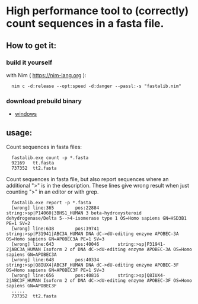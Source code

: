 # High performance tool to (correctly) count sequences in a fasta file.

## How to get it:

  ### build it yourself
  with Nim ( https://nim-lang.org ):

  ```
    nim c -d:release --opt:speed -d:danger --passl:-s "fastalib.nim"
  ```

  ### download prebuild binary

  - [windows](https://github.com/enthus1ast/countFasta/blob/master/fastalib.exe)

## usage:

  Count sequences in fasta files:

  ```
    fastalib.exe count -p *.fasta
    92169   tt.fasta
    737352  tt2.fasta
  ```

  Count sequences in fasta file, but also report sequences where an additional ">" is in the description.
  These lines give wrong result when just counting ">" in an editor or with grep.

  ```
    fastalib.exe report -p *.fasta
    [wrong] line:365        pos:22884       string:>sp|P14060|3BHS1_HUMAN 3 beta-hydroxysteroid dehydrogenase/Delta 5-->4-isomerase type 1 OS=Homo sapiens GN=HSD3B1 PE=1 SV=2
    [wrong] line:638        pos:39741       string:>sp|P31941|ABC3A_HUMAN DNA dC->dU-editing enzyme APOBEC-3A OS=Homo sapiens GN=APOBEC3A PE=1 SV=3
    [wrong] line:643        pos:40046       string:>sp|P31941-2|ABC3A_HUMAN Isoform 2 of DNA dC->dU-editing enzyme APOBEC-3A OS=Homo sapiens GN=APOBEC3A
    [wrong] line:648        pos:40334       string:>sp|Q8IUX4|ABC3F_HUMAN DNA dC->dU-editing enzyme APOBEC-3F OS=Homo sapiens GN=APOBEC3F PE=1 SV=3
    [wrong] line:656        pos:40816       string:>sp|Q8IUX4-2|ABC3F_HUMAN Isoform 2 of DNA dC->dU-editing enzyme APOBEC-3F OS=Homo sapiens GN=APOBEC3F
    .....
    737352  tt2.fasta
  ```
